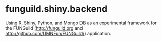 # funguild.shiny.backend
Using R, Shiny, Python, and Mongo DB as an experimental framework for the FUNGuild (http://funguild.org and http://github.com/UMNFun/FUNGuild/) application.
